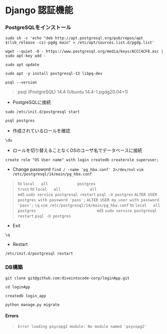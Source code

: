 # Django 認証機能

### PostgreSQLをインストール

`sudo sh -c 'echo "deb http://apt.postgresql.org/pub/repos/apt $(lsb_release -cs)-pgdg main" > /etc/apt/sources.list.d/pgdg.list'`

`wget --quiet -O - https://www.postgresql.org/media/keys/ACCC4CF8.asc | sudo apt-key add -`

`sudo apt update`

`sudo apt -y install postgresql-13 libpq-dev`

`psql --version`  
>psql (PostgreSQL) 14.4 (Ubuntu 14.4-1.pgdg20.04+1)

- PostgreSQLに接続

`sudo /etc/init.d/postgresql start`

`psql postgres`

- 作成されているロールを確認

`\du`

- ロールを切り替えることなくOSのユーザ名でデータベースに接続

`create role "OS User name" with login createdb createrole superuser;`

- Change password
`find / -name 'pg_hba.conf' 2>/dev/nul`
`vim /etc/postgresql/14/main/pg_hba.conf`
> to `local   all             postgres                           trust`
> to `local   all             all                                md5`
`sudo service postgresql restart`
`psql -U postgres`
`ALTER USER postgres with password 'pass';`
`ALTER USER my_user with password 'pass';`
`\q`
`vim /etc/postgresql/14/main/pg_hba.conf`
> to `local   all             postgres                           md5`
`sudo service postgresql restart`
`psql -U postgres`

- Exit

`\q`

- Restart

`/etc/init.d/postgresql restart`

### DB構築

`git clone git@github.com:diveintocode-corp/loginApp.git`

`cd loginApp`

`createdb login_app`

`python manage.py migrate`

#### Errors

>`Error loading psycopg2 module: No module named 'psycopg2'`
